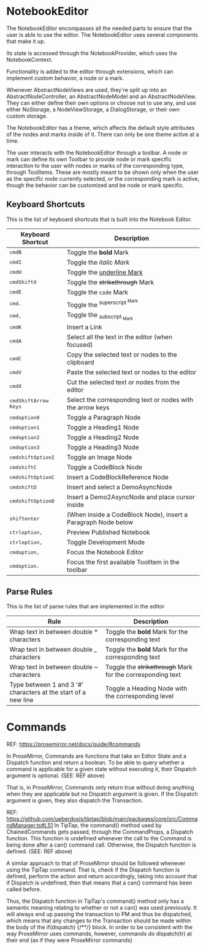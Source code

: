 # NotebookEditor

The NotebookEditor encompasses all the needed parts to ensure that the user is
able to use the editor. The NotebookEditor uses several components that make it up.

Its state is accessed through the NotebookProvider, which uses the NotebookContext.

Functionality is added to the editor through extensions, which can implement custom
behavior, a node or a mark.

Whenever AbstractNodeViews are used, they're split up into an AbstractNodeController,
an AbstractNodeModel and an AbstractNodeView. They can either define their own
options or choose not to use any, and use either NoStorage, a NodeViewStorage,
a DialogStorage, or their own custom storage.

The NotebookEditor has a theme, which affects the default style attributes of the
nodes and marks inside of it. There can only be one theme active at a time.

The user interacts with the NotebookEditor through a toolbar. A node or mark can
define its own Toolbar to provide node or mark specific interaction to the user
with nodes or marks of the corresponding type, through ToolItems.
These are mostly meant to be shown only when the user as the specific node
currently selected, or the corresponding mark is active, though the behavior can
be customized and be node or mark specific.

## Keyboard Shortcuts
This is the list of keyboard shortcuts that is built into the Notebook Editor.

| Keyboard Shortcut                                           | Description                                                    |
| ----------------------------------------------------------- | -------------------------------------------------------------- |
| <kbd>cmd</kbd><kbd>B</kbd>                                  | Toggle the **bold** Mark                                       |
| <kbd>cmd</kbd><kbd>I</kbd>                                  | Toggle the <em>italic<em> Mark                                 |
| <kbd>cmd</kbd><kbd>U</kbd>                                  | Toggle the <u>underline<u> Mark                                |
| <kbd>cmd</kbd><kbd>Shift</kbd><kbd>X</kbd>                  | Toggle the ~~strikethrough~~ Mark                              |
| <kbd>cmd</kbd><kbd>E</kbd>                                  | Toggle the `code` Mark                                         |
| <kbd>cmd</kbd><kbd>.</kbd>                                  | Toggle the <sup>superscript<sup> Mark                          |
| <kbd>cmd</kbd><kbd>,</kbd>                                  | Toggle the <sub>subscript<sub> Mark                            |
| <kbd>cmd</kbd><kbd>K</kbd>                                  | Insert a Link                                                  |
| <kbd>cmd</kbd><kbd>A</kbd>                                  | Select all the text in the editor (when focused)               |
| <kbd>cmd</kbd><kbd>C</kbd>                                  | Copy the selected text or nodes to the clipboard               |
| <kbd>cmd</kbd><kbd>V</kbd>                                  | Paste the selected text or nodes to the editor                 |
| <kbd>cmd</kbd><kbd>X</kbd>                                  | Cut the selected text or nodes from the editor                 |
| <kbd>cmd</kbd><kbd>Shift</kbd><kbd>Arrow Keys</kbd>         | Select the corresponding text or nodes with the arrow keys     |
| <kbd>cmd</kbd><kbd>option</kbd><kbd>0</kbd>                 | Toggle a Paragraph Node                                        |
| <kbd>cmd</kbd><kbd>option</kbd><kbd>1</kbd>                 | Toggle a Heading1 Node                                         |
| <kbd>cmd</kbd><kbd>option</kbd><kbd>2</kbd>                 | Toggle a Heading2 Node                                         |
| <kbd>cmd</kbd><kbd>option</kbd><kbd>3</kbd>                 | Toggle a Heading3 Node                                         |
| <kbd>cmd</kbd><kbd>shift</kbd><kbd>Option</kbd><kbd>I</kbd> | Toggle an Image Node                                           |
| <kbd>cmd</kbd><kbd>shift</kbd><kbd>C</kbd>                  | Toggle a CodeBlock Node                                        |
| <kbd>cmd</kbd><kbd>shift</kbd><kbd>Option</kbd><kbd>C</kbd> | Insert a CodeBlockReference Node                               |
| <kbd>cmd</kbd><kbd>shift</kbd><kbd>D</kbd>                  | Insert and select a DemoAsyncNode                              |
| <kbd>cmd</kbd><kbd>shift</kbd><kbd>Option</kbd><kbd>D</kbd> | Insert a Demo2AsyncNode and place cursor inside                |
| <kbd>shift</kbd><kbd>enter</kbd>                            | (When inside a CodeBlock Node), insert a Paragraph Node below  |
| <kbd>ctrl</kbd><kbd>option</kbd><kbd>,</kbd>                | Preview Published Notebook                                     |
| <kbd>ctrl</kbd><kbd>option</kbd><kbd>,</kbd>                | Toggle Development Mode                                        |
| <kbd>cmd</kbd><kbd>option</kbd><kbd>,</kbd>                 | Focus the Notebook Editor                                      |
| <kbd>cmd</kbd><kbd>option</kbd><kbd>.</kbd>                 | Focus the first available ToolItem in the toolbar              |

## Parse Rules
This is the list of parse rules that are implemented in the editor

| Rule                                                             | Description                                                    |
| ---------------------------------------------------------------- | -------------------------------------------------------------- |
| Wrap text in between double * characters                         | Toggle the **bold** Mark for the corresponding text            |
| Wrap text in between double _ characters                         | Toggle the **bold** Mark for the corresponding text            |
| Wrap text in between double ~ characters                         | Toggle the ~~strikethrough~~ Mark for the corresponding text   |
| Type between 1 and 3 '#' characters at the start of a new line   | Toggle a Heading Node with the corresponding level             |

# Commands
REF: https://prosemirror.net/docs/guide/#commands

In ProseMirror, Commands are functions that take an Editor State and a Dispatch
function and return a boolean. To be able to query whether a command is applicable
for a given state without executing it, their Dispatch argument is optional.
(SEE: REF above)

That is, in ProseMirror, Commands only return true without doing anything
when they are applicable but no Dispatch argument is given. If the Dispatch
argument is given, they also dispatch the Transaction.

REF: https://github.com/ueberdosis/tiptap/blob/main/packages/core/src/CommandManager.ts#L51
In TipTap, the command() method used by ChainedCommands gets passed, through the
CommandProps, a Dispatch function. This function is undefined whenever the call
to the Command is being done after a can() command call. Otherwise, the Dispatch
function is defined.
(SEE: REF above)

A similar approach to that of ProseMirror should be followed whenever using the
TipTap command. That is, check if the Dispatch function is defined,
perform the action and return accordingly, taking into account that if Dispatch
is undefined, then that means that a can() command has been called before.

Thus, the Dispatch function in TipTap's command() method only has a
semantic meaning relating to whether or not a can() was used previously.
It will always end up passing the transaction to PM and thus be dispatched, which
means that any changes to the Transaction should be made within the body of the
if(dispatch) {/**/} block. In order to be consistent with the way ProseMirror uses
commands, however, commands do dispatch(tr) at their end (as if they were
ProseMirror commands)
